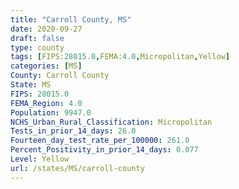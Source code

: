 ```yaml
---
title: "Carroll County, MS"
date: 2020-09-27
draft: false
type: county
tags: [FIPS:28015.0,FEMA:4.0,Micropolitan,Yellow]
categories: [MS]
County: Carroll County
State: MS
FIPS: 28015.0
FEMA_Region: 4.0
Population: 9947.0
NCHS_Urban_Rural_Classification: Micropolitan
Tests_in_prior_14_days: 26.0
Fourteen_day_test_rate_per_100000: 261.0
Percent_Positivity_in_prior_14_days: 0.077
Level: Yellow
url: /states/MS/carroll-county
---
```



